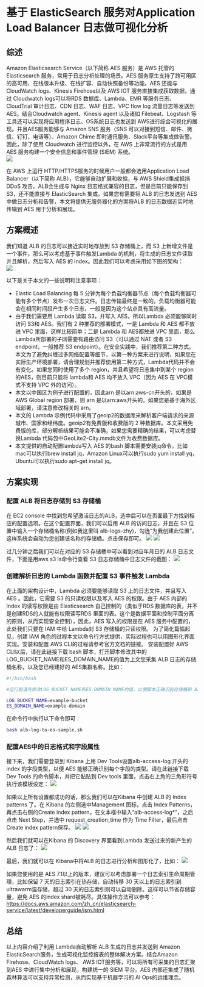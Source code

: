 基于 ElasticSearch 服务对Application Load Balancer 日志做可视化分析
====
综述
-------
Amazon Elasticsearch Service（以下简称 AES 服务）是 AWS 托管的 Elasticsearch 服务，常用于日志分析处理的场景。AES 服务原生支持了跨可用区的高可用、在线版本升级、在线扩容、自动快照备份等功能。AES 还能与 CloudWatch logs、Kinesis Firehose以及 AWS IOT 服务直接集成获取数据，通过 Cloudwatch logs可以将RDS 数据库、Lambda、EMR 等服务日志、CloudTrial 审计日志、CDN 日志、WAF 日志、VPC flow log 流量日志等发送到 AES。结合Cloudwatch agent、Kinesis agent 以及诸如 Filebeat、Logstash 等工具还可以实现将应用程序日志、OS系统日志也发送到 AWS进行综合可视化的展现。并且AES服务能够与 Amazon SNS 服务（SNS 可以对接到短信、邮件、微信、钉钉、电话等）、Amazon Chime 即时通讯服务、Slack平台等集成做告警。因此，除了使用 Cloudwatch 进行监控以外，在 AWS 上非常流行的方式是用 AES 服务构建一个安全信息和事件管理 (SIEM) 系统。  
![](https://github.com/Edwin-wu/alb-log-parser/blob/master/pictures/SIEM.png)

在 AWS 上运行 HTTP/HTTPS服务的时候用户一般都会选用Application Load Balancer（以下简称 ALB），它能够自动扩展和收缩，与 AWS Shield集成抵挡 DDoS 攻击。ALB会生成与 Nginx 日志格式兼容的日志，但是目前只能保存到 S3，还不能直接与 ElasticSearch 集成。如果您有需要将 ALB 的日志发送到 AES 中做日志分析和告警，本文将提供无服务器化的方案将ALB 的日志数据近实时地传输到 AES 用于分析和展现。


方案概述
-------
我们知道 ALB 的日志可以接近实时地存放到 S3 存储桶上，而 S3 上新增文件是一个事件，那么可以考虑基于事件触发Lambda 的机制，将生成的日志文件读取并且解析，然后写入 AES 的 index。因此我们可以考虑采用如下图的架构：  
![](https://github.com/Edwin-wu/alb-log-parser/blob/master/pictures/architecture.png)

以下是关于本文的一些说明和注意事项：
*	Elastic Load Balancing 每 5 分钟为每个负载均衡器节点（每个负载均衡器可能有多个节点）发布一次日志文件。日志传输最终是一致的。负载均衡器可能会在相同时间段产生多个日志，一般是因为这个站点具有高流量。
*	由于我们需要用 Lambda 读取 S3，并写入 AES，所以Lambda 必须能够同时访问 S3和 AES。我们有 2 种推荐的部署模式，一是 Lambda 和 AES 都不放进 VPC 里面，这样比较简单；二是 Lambda 和 AES都放进 VPC 里面，那么 Lambda所部署的子网需要有路由访问 S3（可以通过 NAT 或者 S3 endpoint，一般推荐 S3 endpoint）。在安全实践中，我们推荐第二种方式。本文为了避免纠缠过多网络配置等细节，以第一种方案来进行说明，如果您在实际生产环境部署，请合理规划并推荐使用第二种方式，Lambda代码并不会有变化。如果您同时使用了多个 region，并且希望将日志集中到某个 region 的AES，则目前只能将 lambda和 AES 均不放入 VPC（因为 AES 在 VPC模式不支持 VPC 外的访问）。
*	本文以中国区为例子进行配置的，因此arn 是以arn:aws-cn开头的，如果是 AWS Global region 部署，则 arn 是以arn:aws开头的。如果您是基于海外区域部署，请注意修改相关的 arn。
*	本文的 Lambda 示例代码中采用了geoip2的数据库来解析客户端请求的来源城市、国家和经纬度。geoip2有免费版和收费版的 2 种数据库。本文采用免费版的库，部分解析结果可能会不准确，如果您需要精确的结果，可以考虑替换Lambda 代码包中GeoLite2-City.mmdb文件为收费数据库。
*	本文提供的自动配置lambda写入 AES 的bash 脚本需要安装jq命令。比如mac可以执行brew install jq，Amazon Linux可以执行sudo yum install yq，Ubuntu可以执行sudo apt-get install jq。


方案实现
-------
### 配置 ALB 将日志存储到 S3 存储桶
在 EC2 console 中找到您希望激活日志的ALB，选中后可以在页面最下方找到相应的配置选项。在这个配置界面，我们可以启用 ALB 的访问日志，并且在 S3 位置中输入一个存储桶名称(例如我这里叫 alb-logs-zhy)，勾选“为我创建此位置”，这样系统会自动为您创建该名称的存储桶。点击保存即可。
![](https://github.com/Edwin-wu/alb-log-parser/blob/master/pictures/ELB_setting.png)
![](https://github.com/Edwin-wu/alb-log-parser/blob/master/pictures/ELB_setting2.png)


过几分钟之后我们可以在对应的 S3 存储桶中可以看到对应年月日的 ALB 日志文件，下面是用aws s3 ls命令行查看 S3 日志存储桶中日志文件的截图：
![](https://github.com/Edwin-wu/alb-log-parser/blob/master/pictures/S3_file.png)
 
### 创建解析日志的 Lambda 函数并配置 S3 事件触发 Lambda
在上面的架构设计中，Lambda 必须要能够读取 S3 上的日志文件，并且写入 AES 。因此，它需要 S3 的只读权限以及写入 AES 的权限。由于 AES 内部的 Index 的读写权限是由 Elasticsearch 自己控制的（类似于RDS 数据库的表，并不是创建RDS的人就能有权限读写RDS 里面的表。这个是数据平面和控制平面分离的原则，从而实现安全控制），因此，AES 写入的权限是在 AES 服务中配置的，此处我们只要在 IAM 中给 Lambda对 S3 存储桶的只读权限。
为了简化篇幅起见，创建 IAM 角色的过程本文以命令行方式提供，实际过程也可以用图形化界面实现。安装和配置 AWS CLI的过程请参考官方文档的链接。
安装配置好 AWS CLI以后，请在此链接下载 bash 脚本，打开脚本修改其中的LOG_BUCKET_NAME和ES_DOMAIN_NAME的值为上文您采集 ALB 日志的存储桶名称，以及您已经建好的 AES集群名称。比如：
```bash
#!/bin/bash

#运行前请先修改LOG_BUCKET_NAME和ES_DOMAIN_NAME的值，以便脚本正确识别存储桶和 AES 集群

LOG_BUCKET_NAME=example-bucket
ES_DOMAIN_NAME=example-domain
```
在命令行中执行以下命令即可：
```bash
bash alb-log-to-es-sample.sh
```
### 配置AES中的日志格式和字段属性
接下来，我们需要登录到 Kibana 上用 Dev Tools设置alb-access-log 开头的 index 的字段类型，以便 AES 能够正确识别每个字段的类型。请在此链接下载Dev Tools 的命令脚本，并把它黏贴到 Dev tools 里面，点击右上角的三角形符号执行该模板设定：
![](https://github.com/Edwin-wu/alb-log-parser/blob/master/pictures/ES_Dev_tool.png)
 
如果以上所有设置都成功的话，那么我们可以在Kibana 中创建 ALB 的 Index patterns 了。在 Kibana 的左侧选中Management 图标，点击 Index Patterns，再点击右侧的Create index pattern，在文本框中输入“alb-access-log*”，之后点击 Next Step，并选中 request_creation_time 作为 Time Filter，最后点击Create index pattern保存。 
![](https://github.com/Edwin-wu/alb-log-parser/blob/master/pictures/Create_index_pattern.png)
![](https://github.com/Edwin-wu/alb-log-parser/blob/master/pictures/Create_index_pattern2.png)
 
然后我们就可以在Kibana 的 Discovery 界面看到Lambda 发送过来的新产生的 ALB 日志了：
![](https://github.com/Edwin-wu/alb-log-parser/blob/master/pictures/Create_discover_log.png)
 
最后，我们就可以在 Kibana中将ALB 的日志进行分析和图形化了，比如：
![](https://github.com/Edwin-wu/alb-log-parser/blob/master/pictures/ES_visualization.png)

 
如果您使用的是 AES 7.1以上的版本，建议可以考虑部署一个日志索引生命周期管理，比如保留 7 天的日志索引在热存储，自动转移 30 天以上的日志索引到ultrawarm温存储，超过 30 天的日志索引则可以自动删除。这样可以节省存储容量，避免 AES 的index shard被耗尽。具体操作方法可以参考：
https://docs.aws.amazon.com/zh_cn/elasticsearch-service/latest/developerguide/ism.html


总结
-------
以上内容介绍了利用 Lambda自动解析 ALB 生成的日志并发送到 Amazon ElasticSearch服务，生成可视化监控报表的整体解决方案。结合Amazon Firehose、CloudWatch logs、 AWS IOT服务等，可以将所有可采集的日志汇聚到AES 中进行集中分析和展现，构建统一的 SIEM 平台。AES 内部还集成了随机森林算法可以支持异常检测，从而实现基于机器学习的 AI Ops的运维理念。
